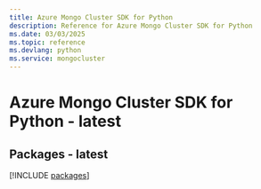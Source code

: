 ```yaml
---
title: Azure Mongo Cluster SDK for Python
description: Reference for Azure Mongo Cluster SDK for Python
ms.date: 03/03/2025
ms.topic: reference
ms.devlang: python
ms.service: mongocluster
---
```

# Azure Mongo Cluster SDK for Python - latest
## Packages - latest
[!INCLUDE [packages](mongo-cluster-index.md)]